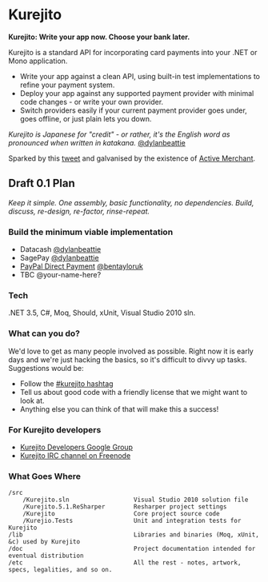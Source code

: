 # Kurejito

**Kurejito: Write your app now. Choose your bank later.**

Kurejito is a standard API for incorporating card payments into your .NET or Mono application.

* Write your app against a clean API, using built-in test implementations to refine your payment system.
* Deploy your app against any supported payment provider with minimal code changes - or write your own provider.
* Switch providers easily if your current payment provider goes under, goes offline, or just plain lets you down.

_Kurejito is Japanese for "credit" - or rather, it's the English word as pronounced when written in katakana._  [@dylanbeattie](http://twitter.com/dylanbeattie/status/4526129926901760)

Sparked by this [tweet](http://twitter.com/dylanbeattie/status/4143251615383552) and galvanised by the existence of [Active Merchant](http://www.activemerchant.org/).

## Draft 0.1 Plan
_Keep it simple.  One assembly, basic functionality, no dependencies. Build, discuss, re-design, re-factor, rinse-repeat._

### Build the minimum viable implementation
* Datacash [@dylanbeattie](http://twitter.com/dylanbeattie)
* SagePay [@dylanbeattie](http://twitter.com/dylanbeattie)
* [PayPal Direct Payment](https://www.paypal.com/uk/cgi-bin/webscr?cmd=xpt/Merchant/merchant/DCCIntro-outside) [@bentayloruk](http://twitter.com/bentayloruk)
* TBC @your-name-here?

### Tech
.NET 3.5, C#, Moq, Should, xUnit, Visual Studio 2010 sln.

### What can you do?
We'd love to get as many people involved as possible.  Right now it is early days and we're just hacking the basics, so it's difficult to divvy up tasks.  Suggestions would be:

* Follow the [#kurejito hashtag](http://twitter.com/#search?q=%23kurejito)
* Tell us about good code with a friendly license that we might want to look at.
* Anything else you can think of that will make this a success!

### For Kurejito developers

* [Kurejito Developers Google Group](http://groups.google.com/group/kurejito)
* [Kurejito IRC channel on Freenode](http://webchat.freenode.net/)

### What Goes Where

    /src
        /Kurejito.sln                  Visual Studio 2010 solution file
        /Kurejito.5.1.ReSharper	       Resharper project settings
        /Kurejito                      Core project source code
        /Kurejio.Tests                 Unit and integration tests for Kurejito
    /lib                               Libraries and binaries (Moq, xUnit, &c) used by Kurejito
    /doc                               Project documentation intended for eventual distribution
    /etc                               All the rest - notes, artwork, specs, legalities, and so on.








